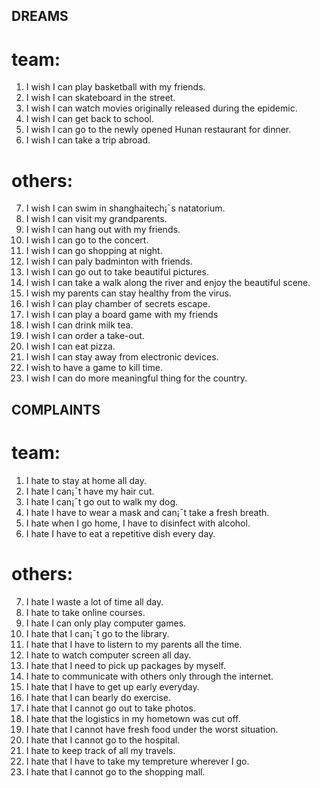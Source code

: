 ## DREAMS 

# team:
1.	I wish I can play basketball with my friends.
2.	I wish I can skateboard in the street.
3.	I wish I can watch movies originally released during the epidemic.
4.	I wish I can get back to school.
5.	I wish I can go to the newly opened Hunan restaurant for dinner.
6.	I wish I can take a trip abroad.

# others:
7. I wish I can swim in shanghaitech¡¯s natatorium.
8. I wish I can visit my grandparents.
9. I wish I can hang out with my friends.
10. I wish I can go to the concert.
11. I wish I can go shopping at night.
12. I wish I can paly badminton with friends.
13. I wish I can go out to take beautiful pictures.
14. I wish I can take a walk along the river and enjoy the beautiful scene.
15. I wish my parents can stay healthy from the virus.
16. I wish I can play chamber of secrets escape.
17. I wish I can play a board game with my friends
18. I wish I can drink milk tea.
19. I wish I can order a take-out.
20. I wish I can eat pizza.
21. I wish I can stay away from electronic devices.
22. I wish to have a game to kill time.
23. I wish I can do more meaningful thing for the country.



## COMPLAINTS

# team:
1.	I hate to stay at home all day.
2.	I hate I can¡¯t have my hair cut.
3.	I hate I can¡¯t go out to walk my dog.
4.	I hate I have to wear a mask and can¡¯t take a fresh breath.
5.	I hate when I go home, I have to disinfect with alcohol.
6.	I hate I have to eat a repetitive dish every day.

# others:
7.	I hate I waste a lot of time all day.
8.	I hate to take online courses.
9.	I hate I can only play computer games.
10.	I hate that I can¡¯t go to the library.
11.	I hate that I have to listern to my parents all the time.
12.	I hate to watch computer screen all day.
13.	I hate that I need to pick up packages by myself.
14.	I hate to communicate with others only through the internet.
15.	I hate that I have to get up early everyday.
16.	I hate that I can bearly do exercise.
17.	I hate that I cannot go out to take photos.
18.	I hate that the logistics in my hometown was cut off.
19.	I hate that I cannot have fresh food under the worst situation.
20.	I hate that I cannot go to the hospital.
21.	I hate to keep track of all my travels.
22.	I hate that I have to take my tempreture wherever I go.
23.	I hate that I cannot go to the shopping mall.



